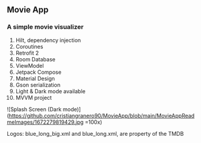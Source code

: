 ## Movie App
### A simple movie visualizer

1. Hilt, dependency injection
2. Coroutines
3. Retrofit 2
4. Room Database
5. ViewModel
6. Jetpack Compose
7. Material Design
8. Gson serialization
9. Light & Dark mode available
10. MVVM project

![Splash Screen (Dark mode)](https://github.com/cristiangranero90/MovieApp/blob/main/MovieAppReadmeImages/1672279819429.jpg =100x)

Logos: blue_long_big.xml and blue_long.xml, are property of the TMDB
